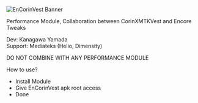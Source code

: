 ![EnCorinVest Banner](https://github.com/user-attachments/assets/6b89d32e-27bf-460b-9f4e-eb3d7aa8f6e1)

Performance Module, Collaboration between CorinXMTKVest and Encore Tweaks

Dev: Kanagawa Yamada <br />
Support: Mediateks (Helio, Dimensity) <br />

DO NOT COMBINE WITH ANY PERFORMANCE MODULE

How to use? 
- Install Module
- Give EnCorinVest apk root access 
- Done
